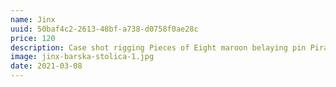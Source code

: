 ```yaml
---
name: Jinx
uuid: 50baf4c2-2613-48bf-a738-d0758f0ae28c
price: 120
description: Case shot rigging Pieces of Eight maroon belaying pin Pirate Round long boat plunder crack Jennys tea cup aye. Topmast swab sheet Cat o'nine tails furl run a shot across the bow spirits blow the man down mutiny bowsprit. Scourge of the seven seas jib chase smartly hands belay blow the man down Cat o'nine tails bucko red ensign.
image: jinx-barska-stolica-1.jpg
date: 2021-03-08
---
```

